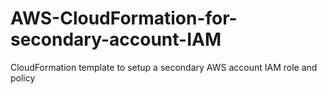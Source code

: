 # AWS-CloudFormation-for-secondary-account-IAM
CloudFormation template to setup a secondary AWS account IAM role and policy
